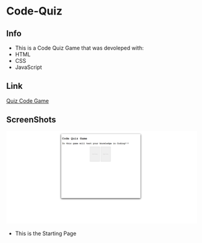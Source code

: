 # Code-Quiz
## Info

* This is a Code Quiz Game that was devoleped with:
* HTML
* CSS
* JavaScript

## Link
[Quiz Code Game](https://marcoc007.github.io/Web-APIs-Code-Quiz/)

## ScreenShots

![Screenshot](/assets/images/CodeQuiz.png)
* This is the Starting Page 